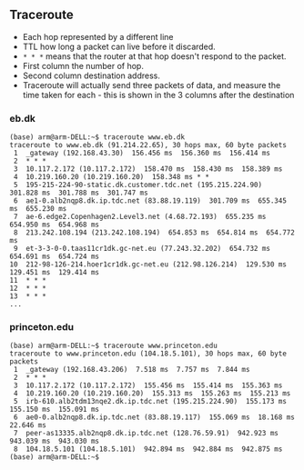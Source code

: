 ## Traceroute
- Each hop represented  by a different line
- TTL how long a packet can live before it discarded. 
- `* * *` means that the router at that hop doesn't respond to the packet. 
- First column the number of hop.
- Second column destination address.   
- Traceroute will actually send three packets of data, and measure the time taken for each - this is shown in the 3 columns after the destination

### eb.dk
```
(base) arm@arm-DELL:~$ traceroute www.eb.dk
traceroute to www.eb.dk (91.214.22.65), 30 hops max, 60 byte packets
 1  _gateway (192.168.43.30)  156.456 ms  156.360 ms  156.414 ms
 2  * * *
 3  10.117.2.172 (10.117.2.172)  158.470 ms  158.430 ms  158.389 ms
 4  10.219.160.20 (10.219.160.20)  158.348 ms * *
 5  195-215-224-90-static.dk.customer.tdc.net (195.215.224.90)  301.828 ms  301.788 ms  301.747 ms
 6  ae1-0.alb2nqp8.dk.ip.tdc.net (83.88.19.119)  301.709 ms  655.345 ms  655.230 ms
 7  ae-6.edge2.Copenhagen2.Level3.net (4.68.72.193)  655.235 ms  654.950 ms  654.968 ms
 8  213.242.108.194 (213.242.108.194)  654.853 ms  654.814 ms  654.772 ms
 9  et-3-3-0-0.taas11cr1dk.gc-net.eu (77.243.32.202)  654.732 ms  654.691 ms  654.724 ms
10  212-98-126-214.hoer1cr1dk.gc-net.eu (212.98.126.214)  129.530 ms  129.451 ms  129.414 ms
11  * * *
12  * * *
13  * * *
...
```

### princeton.edu
```
(base) arm@arm-DELL:~$ traceroute www.princeton.edu
traceroute to www.princeton.edu (104.18.5.101), 30 hops max, 60 byte packets
 1  _gateway (192.168.43.206)  7.518 ms  7.757 ms  7.844 ms
 2  * * *
 3  10.117.2.172 (10.117.2.172)  155.456 ms  155.414 ms  155.363 ms
 4  10.219.160.20 (10.219.160.20)  155.313 ms  155.263 ms  155.213 ms
 5  irb-610.alb2tdm13nqe2.dk.ip.tdc.net (195.215.224.90)  155.173 ms  155.150 ms  155.091 ms
 6  ae0-0.alb2nqp8.dk.ip.tdc.net (83.88.19.117)  155.069 ms  18.168 ms  22.646 ms
 7  peer-as13335.alb2nqp8.dk.ip.tdc.net (128.76.59.91)  942.923 ms  943.039 ms  943.030 ms
 8  104.18.5.101 (104.18.5.101)  942.894 ms  942.884 ms  942.875 ms
(base) arm@arm-DELL:~$ 

```

